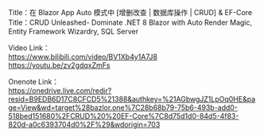 Title：在 Blazor App Auto 模式中 [增删改查 | 数据库操作 | CRUD] & EF-Core
Title：CRUD Unleashed- Dominate .NET 8 Blazor with Auto Render Magic, Entity Framework Wizardry, SQL Server

Video Link：  
https://www.bilibili.com/video/BV1Xb4y1A7J8
https://youtu.be/zv2gdqxZmFs

Onenote Link：  
https://onedrive.live.com/redir?resid=B9EDB6D17C8CFCD5%21388&authkey=%21AGbwgJZ1LpOq0HE&page=View&wd=target%28bazlor.one%7C28b68b79-75b6-493b-add0-518bed151680%2FCRUD%20%20EF-Core%7C8d75d1d0-84d5-4f83-820d-a0c6393704d0%2F%29&wdorigin=703
